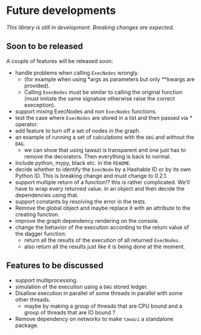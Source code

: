 # Future developments
*This library is still in development. Breaking changes are expected.*

## Soon to be released
A couple of features will be released soon:

* handle problems when calling `ExecNodes` wrongly.
  * (for example when using *args as parameters but only **kwargs are provided).
  * Calling `ExecNodes` must be similar to calling the original function (must imitate the same signature otherwise raise the correct exeception).
* support mixing ExecNodes and non `ExecNodes` functions.
* test the case where `ExecNodes` are stored in a list and then passed via * operator.
* add feature to turn off a set of nodes in the graph.
* an example of running a set of calculations with the `DAG` and without the `DAG`.
  * we can show that using tawazi is transparent and one just has to remove the decorators. Then everything is back to normal.
* Include python, mypy, black etc. in the `README`.
* decide whether to identify the `ExecNode` by a Hashable ID or by its own Python ID. This is breaking change and must change to 0.2.1.
* support multiple return of a function!? this is rather complicated. We'll have to wrap every returned value.
in an object and then decide the dependencies using that.
* support constants by resolving the error in the tests.
* Remove the global object and maybe replace it with an attribute to the creating function.
* improve the graph dependency rendering on the console.
* change the behavior of the execution according to the return value of the dagger function:
  * return all the results of the execution of all returned `ExecNodes`.
  * also return all the results just like it is being done at the moment.

## Features to be discussed
* support multiprocessing.
* simulation of the execution using a `DAG` stored ledger.
* Disallow execution in parallel of some threads in parallel with some other threads.
  * maybe by making a group of threads that are CPU bound and a group of threads that are IO bound ?
* Remove dependency on networkx to make `tawazi` a standalone package.
